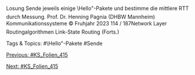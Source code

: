 Losung
Sende jeweils einige \Hello"-Pakete und bestimme die mittlere RTT durch
Messung.
Prof. Dr. Henning Pagnia (DHBW Mannheim) Kommunikationssysteme © Fruhjahr 2023 114 / 187Network Layer Routingalgorithmen
Link-State Routing (Forts.)

   Tags & Topics:
   #\Hello"-Pakete
   #Sende

[Previous: #KS_Folien_415](KS_Folien_415.md)

[Next: #KS_Folien_415](KS_Folien_415.md)